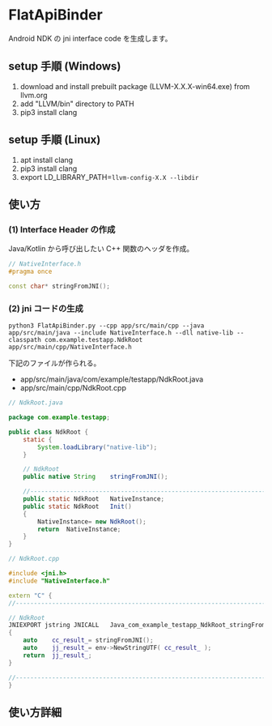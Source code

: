 # FlatApiBinder

Android NDK の jni interface code を生成します。


## setup 手順 (Windows)

1. download and install prebuilt package (LLVM-X.X.X-win64.exe) from llvm.org
2. add "LLVM/bin" directory to PATH
3. pip3 install clang

## setup 手順 (Linux)

1. apt install clang
2. pip3 install clang
3. export LD\_LIBRARY\_PATH=`llvm-config-X.X --libdir`


## 使い方

### (1) Interface Header の作成

Java/Kotlin から呼び出したい C++ 関数のヘッダを作成。

```cpp
// NativeInterface.h
#pragma once

const char* stringFromJNI();
```

### (2) jni コードの生成

```
python3 FlatApiBinder.py --cpp app/src/main/cpp --java app/src/main/java --include NativeInterface.h --dll native-lib --classpath com.example.testapp.NdkRoot app/src/main/cpp/NativeInterface.h
```

下記のファイルが作られる。

- app/src/main/java/com/example/testapp/NdkRoot.java
- app/src/main/cpp/NdkRoot.cpp



```java
// NdkRoot.java

package com.example.testapp;

public class NdkRoot {
    static {
        System.loadLibrary("native-lib");
    }

    // NdkRoot
    public native String    stringFromJNI();

    //-------------------------------------------------------------------------
    public static NdkRoot   NativeInstance;
    public static NdkRoot   Init()
    {
        NativeInstance= new NdkRoot();
        return  NativeInstance;
    }
}
```

```cpp
// NdkRoot.cpp

#include <jni.h>
#include "NativeInterface.h"

extern "C" {
//-----------------------------------------------------------------------------

// NdkRoot
JNIEXPORT jstring JNICALL   Java_com_example_testapp_NdkRoot_stringFromJNI( JNIEnv* env, jobject tobj )
{
    auto    cc_result_= stringFromJNI();
    auto    jj_result_= env->NewStringUTF( cc_result_ );
    return  jj_result_;
}

//-----------------------------------------------------------------------------
}
```


## 使い方詳細







